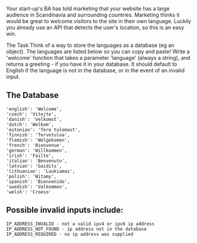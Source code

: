 Your start-up's BA has told marketing that your website has a large audience in Scandinavia and surrounding countries. Marketing thinks it would be great to welcome visitors to the site in their own language. Luckily you already use an API that detects the user's location, so this is an easy win.

The Task
Think of a way to store the languages as a database (eg an object). The languages are listed below so you can copy and paste!
Write a 'welcome' function that takes a parameter 'language' (always a string), and returns a greeting - if you have it in your database. It should default to English if the language is not in the database, or in the event of an invalid input.

## The Database

```
'english': 'Welcome',
'czech': 'Vitejte',
'danish': 'Velkomst',
'dutch': 'Welkom',
'estonian': 'Tere tulemast',
'finnish': 'Tervetuloa',
'flemish': 'Welgekomen',
'french': 'Bienvenue',
'german': 'Willkommen',
'irish': 'Failte',
'italian': 'Benvenuto',
'latvian': 'Gaidits',
'lithuanian': 'Laukiamas',
'polish': 'Witamy',
'spanish': 'Bienvenido',
'swedish': 'Valkommen',
'welsh': 'Croeso'
```

## Possible invalid inputs include:

```
IP_ADDRESS_INVALID - not a valid ipv4 or ipv6 ip address
IP_ADDRESS_NOT_FOUND - ip address not in the database
IP_ADDRESS_REQUIRED - no ip address was supplied
```

